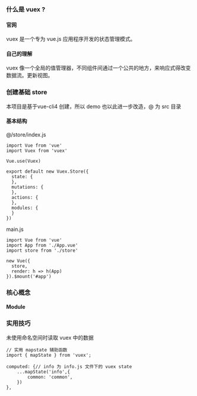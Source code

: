 ### 什么是 vuex ?

#### 官网

vuex 是一个专为 vue.js 应用程序开发的状态管理模式。

#### 自己的理解

vuex 像一个全局的值管理器，不同组件间通过一个公共的地方，来响应式得改变数据流。更新视图。

### 创建基础 store

本项目是基于vue-cli4 创建，所以 demo 也以此进一步改造，@ 为 src 目录

#### 基本结构

@/store/index.js

```
import Vue from 'vue'
import Vuex from 'vuex'

Vue.use(Vuex)

export default new Vuex.Store({
  state: {
  },
  mutations: {
  },
  actions: {
  },
  modules: {
  }
})
```

main.js

```
import Vue from 'vue'
import App from './App.vue'
import store from './store'

new Vue({
  store,
  render: h => h(App)
}).$mount('#app')
```

### 核心概念

#### Module

### 实用技巧

未使用命名空间时读取 vuex 中的数据

```
// 实用 mapstate 辅助函数
import { mapState } from 'vuex';

computed: {// info 为 info.js 文件下的 vuex state
	...mapState('info',{
		common: 'common',
	})
},

```

